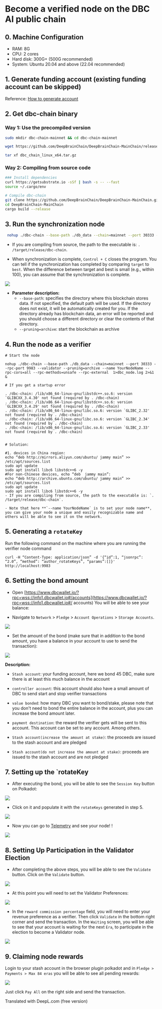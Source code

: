 # Become a verified node on the DBC AI public chain

## 0. Machine Configuration

- RAM: 8G
- CPU: 2 cores
- Hard disk: 300G+ (500G recommended)
- System: Ubuntu 20.04 and above (22.04 recommended)

## 1. Generate funding account (existing funding account can be skipped)

Reference: [How to generate account](generate-new-account.md)

## 2. Get dbc-chain binary

### Way 1: Use the precompiled version

```bash
sudo mkdir dbc-chain-mainnet && cd dbc-chain-mainnet

wget https://github.com/DeepBrainChain/DeepBrainChain-MainChain/releases/download/v4.0/dbc-chain-4.tar.gz -O dbc_chain_linux_x64.tar.gz

tar xf dbc_chain_linux_x64.tar.gz 
```

### Way 2: Compiling from source code

```bash
### Install dependencies
curl https://getsubstrate.io -sSf | bash -s -- --fast
source ~/.cargo/env

# Compile dbc-chain
git clone https://github.com/DeepBrainChain/DeepBrainChain-MainChain.git
cd DeepBrainChain-MainChain
cargo build --release
```

## 3. Run the synchronization node

```bash
 nohup ./dbc-chain --base-path ./db_data --chain=mainnet --port 30333 --rpc-port 9983 --pruning=archive --name dbc-chain --rpc-cors=all --rpc-methods=unsafe --rpc-external  1>dbc_node.log 2>&1 &
```

- If you are compiling from source, the path to the executable is: `. /target/release/dbc-chain`.

- When synchronization is complete, `Control + C` closes the program. You can tell if the synchronization has completed by comparing `target` to `best`. When the difference between target and best is small (e.g., within 100), you can assume that the synchronization is complete.

![](./assets/join_dbc_network.assets/image-20210126021938613.png)

- **Parameter description:**
  - `--base-path`: specifies the directory where this blockchain stores data. If not specified, the default path will be used. If the directory does not exist, it will be automatically created for you. If the directory already has blockchain data, an error will be reported and you should choose a different directory or clear the contents of that directory.
  - `--pruning=archive`: start the blockchain as archive

## 4. Run the node as a verifier

```shell
# Start the node

nohup ./dbc-chain --base-path ./db_data --chain=mainnet --port 30333 --rpc-port 9983 --validator --pruning=archive --name YourNodeName --rpc-cors=all --rpc-methods=unsafe --rpc-external  1>dbc_node.log 2>&1 &

# If you get a startup error

. /dbc-chain: /lib/x86_64-linux-gnu/libstdc++.so.6: version `GLIBCXX_3.4.30' not found (required by . /dbc-chain)
. /dbc-chain: /lib/x86_64-linux-gnu/libstdc++.so.6: version `GLIBCXX_3.4.29' not found (required by . /dbc-chain)
. /dbc-chain: /lib/x86_64-linux-gnu/libc.so.6: version `GLIBC_2.32' not found (required by . /dbc-chain)
. /dbc-chain: /lib/x86_64-linux-gnu/libc.so.6: version `GLIBC_2.34' not found (required by . /dbc-chain)
. /dbc-chain: /lib/x86_64-linux-gnu/libc.so.6: version `GLIBC_2.33' not found (required by . /dbc-chain)


# Solution:

#1. devices in China region:
echo “deb http://mirrors.aliyun.com/ubuntu/ jammy main” >> /etc/apt/sources.list
sudo apt update
sudo apt install libc6 libstdc++6 -y
#For non-Chinese devices, echo “deb  jammy main”:
echo “deb http://archive.ubuntu.com/ubuntu/ jammy main” >> /etc/apt/sources.list
sudo apt update
sudo apt install libc6 libstdc++6 -y
- If you are compiling from source, the path to the executable is: `. /target/release/dbc-chain`.

- Note that here **`--name YourNodeName` is to set your node name**, you can give your node a unique and easily recognizable name and others will be able to see it on the network.

```

## 5. Generating a `rotateKey`

Run the following command on the machine where you are running the verifier node command

```shell
curl -H “Content-Type: application/json” -d '{“id”:1, “jsonrpc”: “2.0”, “method”: “author_rotateKeys”, “params”:[]}' http://localhost:9983
```



## 6. Setting the bond amount

- Open [https://www.dbcwallet.io/?rpc=wss://info1.dbcwallet.io#/accounts](https://www.dbcwallet.io/?rpc=wss://info1.dbcwallet.io#/ accounts) You will be able to see your balance:

- Navigate to `Network` > `Pledge` > `Account Operations` > `Storage Accounts`.

![](./assets/join_dbc_network.assets/image-20210323095232363.png)

- Set the amount of the bond (make sure that in addition to the bond amount, you have a balance in your account to use to send the transaction):

![](./assets/join_dbc_network.assets/image-20210121195033167.png)

**Description:**

- `Stash account`: your funding account, here we bond 45 DBC, make sure there is at least this much balance in the account

- `controller account`: this account should also have a small amount of DBC to send start and stop verifier transactions

- `value bonded`: how many DBC you want to bond/stake, please note that you don't need to bond the entire balance in the account, plus you can increase the bond amount later.

- `payment destination`: the reward the verifier gets will be sent to this account. This account can be set to any account. Among others.

- `Stash account(increase the amount at stake)`: the proceeds are issued to the stash account and are pledged

- `Stash account(do not increase the amount at stake)`: proceeds are issued to the stash account and are not pledged

## 7. Setting up the `rotateKey

- After executing the bond, you will be able to see the `Session Key` button on Polkadot:

![](./assets/join_dbc_network.assets/image-20210121195307711.png)

- Click on it and populate it with the `rotateKeys` generated in step 5.

![](./assets/join_dbc_network.assets/image-20210121200709277.png)

- Now you can go to [Telemetry](https://telemetry.polkadot.io/#list/0xf7dac6d76a649c989c9ff2f6d4555e7a718466f572e30d7a255d1aa3f5218a45) and see your node! !

![](./assets/join_dbc_network.assets/image-20210121234945030.png)

## 8. Setting Up Participation in the Validator Election

- After completing the above steps, you will be able to see the `Validate` button. Click on the `Validate` button.

![](./assets/join_dbc_network.assets/image-20210121235144583.png)

- At this point you will need to set the Validator Preferences:

![](./assets/join_dbc_network.assets/image-20210121235217665.png)

- In the `reward commission percentage` field, you will need to enter your revenue preference as a verifier. Then click `Validate` in the bottom right corner and send the transaction. In the `Waiting` screen, you will be able to see that your account is waiting for the next `Era`, to participate in the election to become a Validator node.

![](./assets/join_dbc_network.assets/image-20210121235451552.png)

## 9. Claiming node rewards

Login to your stash account in the browser plugin polkadot and in `Pledge > Payments > Max 84 eras` you will be able to see all pending rewards:

![](./assets/join_dbc_network.assets/image-20210329095613442.png)

Just click `Pay All` on the right side and send the transaction.

Translated with DeepL.com (free version)
